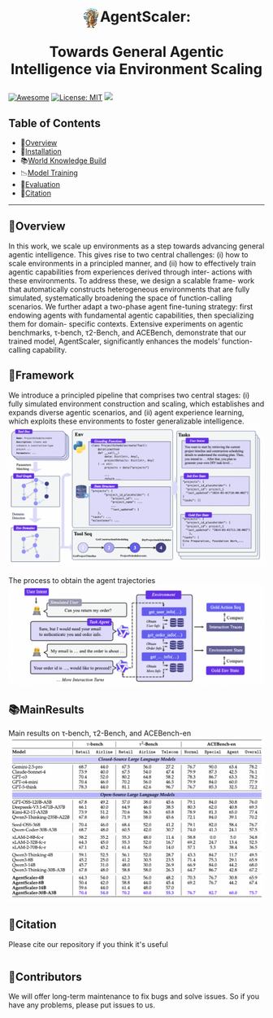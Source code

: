 
<h1 align="center"> <img src="assets/caller.jpg" alt="AgentScaler Logo" width="35" style="vertical-align: middle; margin-right: px;">AgentScaler: 

Towards General Agentic Intelligence via Environment Scaling</h1>



[![Awesome](https://awesome.re/badge.svg)](https://github.com/zjunlp/WKM) 
[![License: MIT](https://img.shields.io/badge/License-MIT-green.svg)](https://opensource.org/licenses/MIT)
![](https://img.shields.io/github/last-commit/zjunlp/WKM?color=green) 

## Table of Contents

- 🌟[Overview](#overview)
- 🔧[Installation](#installation)
- 📚[World Knowledge Build](#world-knowledge-build)
- 📉[Model Training](#model-training)
- 🧐[Evaluation](#evaluation)
- 🚩[Citation](#citation)

---




## 🌟Overview

In this work, we scale up environments as a step
towards advancing general agentic intelligence. This gives rise to two central
challenges: (i) how to scale environments in a principled manner, and (ii) how
to effectively train agentic capabilities from experiences derived through inter-
actions with these environments. To address these, we design a scalable frame-
work that automatically constructs heterogeneous environments that are fully
simulated, systematically broadening the space of function-calling scenarios.
We further adapt a two-phase agent fine-tuning strategy: first endowing agents
with fundamental agentic capabilities, then specializing them for domain-
specific contexts. Extensive experiments on agentic benchmarks, τ-bench,
τ2-Bench, and ACEBench, demonstrate that our trained model, AgentScaler,
significantly enhances the models’ function-calling capability.

## 🔧Framework
We introduce a principled pipeline that comprises two central stages: (i) fully simulated
environment construction and scaling, which establishes and expands diverse agentic scenarios, and (ii)
agent experience learning, which exploits these environments to foster generalizable intelligence.
![Framework Overview](assets/env_build.png "Click to see the detailed architecture")

The process to obtain the agent trajectories
![Framework Overview](assets/infer.png "Click to see the detailed architecture")


## 📚MainResults
Main results on τ-bench, τ2-Bench, and ACEBench-en
![Main Results](assets/main.png "Click to see the detailed architecture")




## 🚩Citation

Please cite our repository if you think it's useful

```bibtex

```



## 🎉Contributors


We will offer long-term maintenance to fix bugs and solve issues. So if you have any problems, please put issues to us.